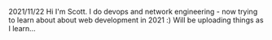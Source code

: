 2021/11/22 Hi I'm Scott. I do devops and network engineering - now trying to learn about about web development in 2021 :) Will be uploading things as I learn...

